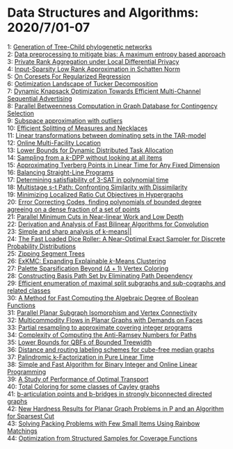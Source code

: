 # Data Structures and Algorithms: 2020/7/01-07  
1: [Generation of Tree-Child phylogenetic networks](https://doi.org/10.48550/arXiv.1902.09015)  
2: [Data preprocessing to mitigate bias: A maximum entropy based approach](https://doi.org/10.48550/arXiv.1906.02164)  
3: [Private Rank Aggregation under Local Differential Privacy](https://doi.org/10.48550/arXiv.1908.04486)  
4: [Input-Sparsity Low Rank Approximation in Schatten Norm](https://doi.org/10.48550/arXiv.2004.12646)  
5: [On Coresets For Regularized Regression](https://doi.org/10.48550/arXiv.2006.05440)  
6: [Optimization Landscape of Tucker Decomposition](https://doi.org/10.48550/arXiv.2006.16297)  
7: [Dynamic Knapsack Optimization Towards Efficient Multi-Channel Sequential  Advertising](https://doi.org/10.48550/arXiv.2006.16312)  
8: [Parallel Betweenness Computation in Graph Database for Contingency  Selection](https://doi.org/10.48550/arXiv.2006.16339)  
9: [Subspace approximation with outliers](https://doi.org/10.48550/arXiv.2006.16573)  
10: [Efficient Splitting of Measures and Necklaces](https://doi.org/10.48550/arXiv.2006.16613)  
11: [Linear transformations between dominating sets in the TAR-model](https://doi.org/10.48550/arXiv.2006.16726)  
12: [Online Multi-Facility Location](https://doi.org/10.48550/arXiv.2006.16762)  
13: [Lower Bounds for Dynamic Distributed Task Allocation](https://doi.org/10.48550/arXiv.2006.16898)  
14: [Sampling from a $k$-DPP without looking at all items](https://doi.org/10.48550/arXiv.2006.16947)  
15: [Approximating Tverberg Points in Linear Time for Any Fixed Dimension](https://doi.org/10.48550/arXiv.1107.0104)  
16: [Balancing Straight-Line Programs](https://doi.org/10.48550/arXiv.1902.03568)  
17: [Determining satisfiability of 3-SAT in polynomial time](https://doi.org/10.48550/arXiv.1903.10081)  
18: [Multistage s-t Path: Confronting Similarity with Dissimilarity](https://doi.org/10.48550/arXiv.2002.07569)  
19: [Minimizing Localized Ratio Cut Objectives in Hypergraphs](https://doi.org/10.48550/arXiv.2002.09441)  
20: [Error Correcting Codes, finding polynomials of bounded degree agreeing  on a dense fraction of a set of points](https://doi.org/10.48550/arXiv.2007.00445)  
21: [Parallel Minimum Cuts in Near-linear Work and Low Depth](https://doi.org/10.48550/arXiv.1807.09524)  
22: [Derivation and Analysis of Fast Bilinear Algorithms for Convolution](https://doi.org/10.48550/arXiv.1910.13367)  
23: [Simple and sharp analysis of k-means||](https://doi.org/10.48550/arXiv.2003.02518)  
24: [The Fast Loaded Dice Roller: A Near-Optimal Exact Sampler for Discrete  Probability Distributions](https://doi.org/10.48550/arXiv.2003.03830)  
25: [Zipping Segment Trees](https://doi.org/10.48550/arXiv.2004.03206)  
26: [ExKMC: Expanding Explainable $k$-Means Clustering](https://doi.org/10.48550/arXiv.2006.02399)  
27: [Palette Sparsification Beyond $(\Delta+1)$ Vertex Coloring](https://doi.org/10.48550/arXiv.2006.10456)  
28: [Constructing Basis Path Set by Eliminating Path Dependency](https://doi.org/10.48550/arXiv.2007.00657)  
29: [Efficient enumeration of maximal split subgraphs and sub-cographs and  related classes](https://doi.org/10.48550/arXiv.2007.01031)  
30: [A Method for Fast Computing the Algebraic Degree of Boolean Functions](https://doi.org/10.48550/arXiv.2007.01116)  
31: [Parallel Planar Subgraph Isomorphism and Vertex Connectivity](https://doi.org/10.48550/arXiv.2007.01199)  
32: [Multicommodity Flows in Planar Graphs with Demands on Faces](https://doi.org/10.48550/arXiv.2007.01280)  
33: [Partial resampling to approximate covering integer programs](https://doi.org/10.48550/arXiv.1507.07402)  
34: [Complexity of Computing the Anti-Ramsey Numbers for Paths](https://doi.org/10.48550/arXiv.1810.08004)  
35: [Lower Bounds for QBFs of Bounded Treewidth](https://doi.org/10.48550/arXiv.1910.01047)  
36: [Distance and routing labeling schemes for cube-free median graphs](https://doi.org/10.48550/arXiv.1809.10508)  
37: [Palindromic k-Factorization in Pure Linear Time](https://doi.org/10.48550/arXiv.2002.03965)  
38: [Simple and Fast Algorithm for Binary Integer and Online Linear  Programming](https://doi.org/10.48550/arXiv.2003.02513)  
39: [A Study of Performance of Optimal Transport](https://doi.org/10.48550/arXiv.2005.01182)  
40: [Total Coloring for some classes of Cayley graphs](https://doi.org/10.48550/arXiv.2006.07677)  
41: [b-articulation points and b-bridges in strongly biconnected directed  graphs](https://doi.org/10.48550/arXiv.2007.01897)  
42: [New Hardness Results for Planar Graph Problems in P and an Algorithm for  Sparsest Cut](https://doi.org/10.48550/arXiv.2007.02377)  
43: [Solving Packing Problems with Few Small Items Using Rainbow Matchings](https://doi.org/10.48550/arXiv.2007.02660)  
44: [Optimization from Structured Samples for Coverage Functions](https://doi.org/10.48550/arXiv.2007.02738)  